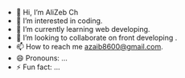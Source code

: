 - 👋 Hi, I’m AliZeb Ch
- 👀 I’m interested in coding.
- 🌱 I’m currently learning web developing.
- 💞️ I’m looking to collaborate on front developing .
- 📫 How to reach me azaib8600@gmail.com.
- 😄 Pronouns: ...
- ⚡ Fun fact: ...

<!---
AliZebCh/AliZebCh is a ✨ special ✨ repository because its `README.md` (this file) appears on your GitHub profile.
You can click the Preview link to take a look at your changes.
--->
